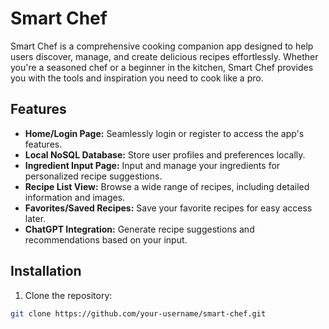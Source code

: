 # Smart Chef

Smart Chef is a comprehensive cooking companion app designed to help users discover, manage, and create delicious recipes effortlessly. Whether you're a seasoned chef or a beginner in the kitchen, Smart Chef provides you with the tools and inspiration you need to cook like a pro.

## Features

- **Home/Login Page:** Seamlessly login or register to access the app's features.
- **Local NoSQL Database:** Store user profiles and preferences locally.
- **Ingredient Input Page:** Input and manage your ingredients for personalized recipe suggestions.
- **Recipe List View:** Browse a wide range of recipes, including detailed information and images.
- **Favorites/Saved Recipes:** Save your favorite recipes for easy access later.
- **ChatGPT Integration:** Generate recipe suggestions and recommendations based on your input.

## Installation

1. Clone the repository:

```bash
git clone https://github.com/your-username/smart-chef.git
